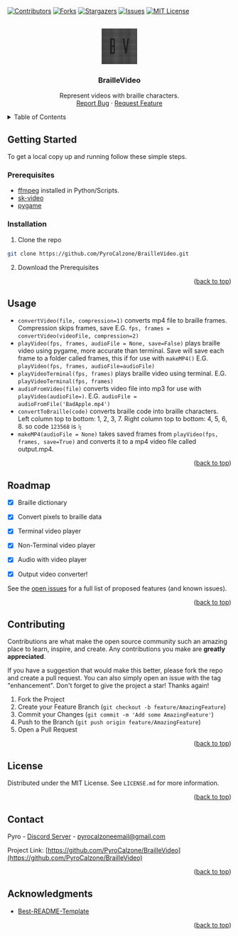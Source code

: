 <a name="readme-top"></a>



<!-- PROJECT SHIELDS -->
<!--
*** I'm using markdown "reference style" links for readability.
*** Reference links are enclosed in brackets [ ] instead of parentheses ( ).
*** See the bottom of this document for the declaration of the reference variables
*** for contributors-url, forks-url, etc. This is an optional, concise syntax you may use.
*** https://www.markdownguide.org/basic-syntax/#reference-style-links
-->
[![Contributors][contributors-shield]][contributors-url]
[![Forks][forks-shield]][forks-url]
[![Stargazers][stars-shield]][stars-url]
[![Issues][issues-shield]][issues-url]
[![MIT License][license-shield]][license-url]



<!-- PROJECT LOGO -->
<br />
<div align="center">
<a href="https://github.com/PyroCalzone/BrailleVideo">
    <img src="assets/BrailleLogo.png" alt="Logo" width="80" height="80">
  </a>

<h3 align="center">BrailleVideo</h3>

  <p align="center">
    Represent videos with braille characters.
    <br />
    <a href="https://github.com/PyroCalzone/BrailleVideo/issues">Report Bug</a>
    ·
    <a href="https://github.com/PyroCalzone/BrailleVideo/issues">Request Feature</a>
  </p>
</div>



<!-- TABLE OF CONTENTS -->
<details>
  <summary>Table of Contents</summary>
  <ol>
    <li>
      <a href="#getting-started">Getting Started</a>
      <ul>
        <li><a href="#prerequisites">Prerequisites</a></li>
        <li><a href="#installation">Installation</a></li>
      </ul>
    </li>
    <li><a href="#usage">Usage</a></li>
    <li><a href="#roadmap">Roadmap</a></li>
    <li><a href="#contributing">Contributing</a></li>
    <li><a href="#license">License</a></li>
    <li><a href="#contact">Contact</a></li>
    <li><a href="#acknowledgments">Acknowledgments</a></li>
  </ol>
</details>



<!-- GETTING STARTED -->
## Getting Started

To get a local copy up and running follow these simple steps.

### Prerequisites

* [ffmpeg](https://ffmpeg.org/) installed in Python/Scripts.
* [sk-video](http://www.scikit-video.org/stable/)
* [pygame](www.pygame.org)

### Installation

1. Clone the repo
 ```sh
 git clone https://github.com/PyroCalzone/BrailleVideo.git
 ```
2. Download the Prerequisites


<p align="right">(<a href="#readme-top">back to top</a>)</p>



<!-- USAGE EXAMPLES -->
## Usage

* `convertVideo(file, compression=1)` converts mp4 file to braille frames. Compression skips frames, save  E.G. `fps, frames = convertVideo(videoFile, compression=2)`
* `playVideo(fps, frames, audioFile = None, save=False)` plays braille video using pygame, more accurate than terminal. Save will save each frame to a folder called frames, this if for use with `makeMP4()` E.G. `playVideo(fps, frames, audioFile=audioFile)`
* `playVideoTerminal(fps, frames)` plays braille video using terminal. E.G. `playVideoTerminal(fps, frames)`
* `audioFromVideo(file)` converts video file into mp3 for use with `playVideo(audioFile=)`. E.G. `audioFile = audioFromFile('BadApple.mp4')`
* `convertToBraille(code)` converts braille code into braille characters. Left column top to bottom: 1, 2, 3, 7. Right column top to bottom: 4, 5, 6, 8. so code `123568` is `⢷`
* `makeMP4(audioFile = None)` takes saved frames from `playVideo(fps, frames, save=True)` and converts it to a mp4 video file called output.mp4.


<p align="right">(<a href="#readme-top">back to top</a>)</p>



<!-- ROADMAP -->
## Roadmap

- [x] Braille dictionary
- [x] Convert pixels to braille data
- [x] Terminal video player
- [x] Non-Terminal video player
- [x] Audio with video player
- [X] Output video converter!


See the [open issues](https://github.com/PyroCalzone/BrailleVideo/issues) for a full list of proposed features (and known issues).

<p align="right">(<a href="#readme-top">back to top</a>)</p>



<!-- CONTRIBUTING -->
## Contributing

Contributions are what make the open source community such an amazing place to learn, inspire, and create. Any contributions you make are **greatly appreciated**.

If you have a suggestion that would make this better, please fork the repo and create a pull request. You can also simply open an issue with the tag "enhancement".
Don't forget to give the project a star! Thanks again!

1. Fork the Project
2. Create your Feature Branch (`git checkout -b feature/AmazingFeature`)
3. Commit your Changes (`git commit -m 'Add some AmazingFeature'`)
4. Push to the Branch (`git push origin feature/AmazingFeature`)
5. Open a Pull Request

<p align="right">(<a href="#readme-top">back to top</a>)</p>



<!-- LICENSE -->
## License

Distributed under the MIT License. See `LICENSE.md` for more information.

<p align="right">(<a href="#readme-top">back to top</a>)</p>



<!-- CONTACT -->
## Contact

Pyro - [Discord Server](https://discord.gg/udf9HJpGKP) - pyrocalzoneemail@gmail.com

Project Link: [https://github.com/PyroCalzone/BrailleVideo](https://github.com/PyroCalzone/BrailleVideo)

<p align="right">(<a href="#readme-top">back to top</a>)</p>



<!-- ACKNOWLEDGMENTS -->
## Acknowledgments

- [Best-README-Template](https://github.com/othneildrew/Best-README-Template)

<p align="right">(<a href="#readme-top">back to top</a>)</p>



<!-- MARKDOWN LINKS & IMAGES -->
<!-- https://www.markdownguide.org/basic-syntax/#reference-style-links -->
[contributors-shield]: https://img.shields.io/github/contributors/PyroCalzone/BrailleVideo.svg?style=for-the-badge
[contributors-url]: https://github.com/PyroCalzone/BrailleVideo/graphs/contributors
[forks-shield]: https://img.shields.io/github/forks/PyroCalzone/BrailleVideo.svg?style=for-the-badge
[forks-url]: https://github.com/PyroCalzone/BrailleVideo/network/members
[stars-shield]: https://img.shields.io/github/stars/PyroCalzone/BrailleVideo.svg?style=for-the-badge
[stars-url]: https://github.com/PyroCalzone/BrailleVideo/stargazers
[issues-shield]: https://img.shields.io/github/issues/PyroCalzone/BrailleVideo.svg?style=for-the-badge
[issues-url]: https://github.com/PyroCalzone/BrailleVideo/issues
[license-shield]: https://img.shields.io/github/license/PyroCalzone/BrailleVideo.svg?style=for-the-badge
[license-url]: https://github.com/PyroCalzone/BrailleVideo/blob/master/LICENSE.md

